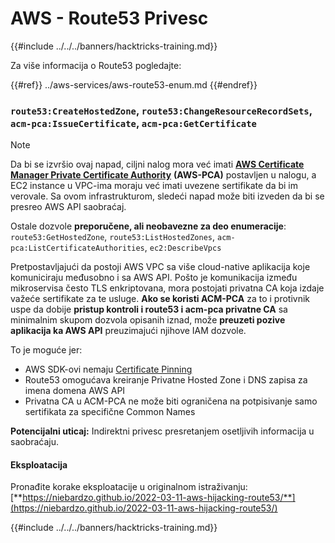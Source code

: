 # AWS - Route53 Privesc

{{#include ../../../banners/hacktricks-training.md}}

Za više informacija o Route53 pogledajte:

{{#ref}}
../aws-services/aws-route53-enum.md
{{#endref}}

### `route53:CreateHostedZone`, `route53:ChangeResourceRecordSets`, `acm-pca:IssueCertificate`, `acm-pca:GetCertificate`

> [!NOTE]
> Da bi se izvršio ovaj napad, ciljni nalog mora već imati [**AWS Certificate Manager Private Certificate Authority**](https://aws.amazon.com/certificate-manager/private-certificate-authority/) **(AWS-PCA)** postavljen u nalogu, a EC2 instance u VPC-ima moraju već imati uvezene sertifikate da bi im verovale. Sa ovom infrastrukturom, sledeći napad može biti izveden da bi se presreo AWS API saobraćaj.

Ostale dozvole **preporučene, ali neobavezne za deo enumeracije**: `route53:GetHostedZone`, `route53:ListHostedZones`, `acm-pca:ListCertificateAuthorities`, `ec2:DescribeVpcs`

Pretpostavljajući da postoji AWS VPC sa više cloud-native aplikacija koje komuniciraju međusobno i sa AWS API. Pošto je komunikacija između mikroservisa često TLS enkriptovana, mora postojati privatna CA koja izdaje važeće sertifikate za te usluge. **Ako se koristi ACM-PCA** za to i protivnik uspe da dobije **pristup kontroli i route53 i acm-pca privatne CA** sa minimalnim skupom dozvola opisanih iznad, može **preuzeti pozive aplikacija ka AWS API** preuzimajući njihove IAM dozvole.

To je moguće jer:

- AWS SDK-ovi nemaju [Certificate Pinning](https://www.digicert.com/blog/certificate-pinning-what-is-certificate-pinning)
- Route53 omogućava kreiranje Privatne Hosted Zone i DNS zapisa za imena domena AWS API
- Privatna CA u ACM-PCA ne može biti ograničena na potpisivanje samo sertifikata za specifične Common Names

**Potencijalni uticaj:** Indirektni privesc presretanjem osetljivih informacija u saobraćaju.

#### Eksploatacija <a href="#discovery" id="discovery"></a>

Pronađite korake eksploatacije u originalnom istraživanju: [**https://niebardzo.github.io/2022-03-11-aws-hijacking-route53/**](https://niebardzo.github.io/2022-03-11-aws-hijacking-route53/)

{{#include ../../../banners/hacktricks-training.md}}
